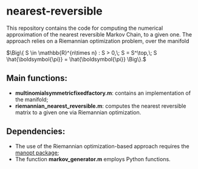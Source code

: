 # nearest-reversible
This repository contains the code for computing the numerical approximation of the nearest reversible Markov Chain, to a given one. The approach relies on a Riemannian optimization problem, over the manifold

$\Big\{ S \in \mathbb{R}^{n\times n} : S > 0,\; S = S^\top,\; S \hat{\boldsymbol{\pi}} = \hat{\boldsymbol{\pi}} \Big\}.$

## Main functions:
* **multinomialsymmetricfixedfactory.m**: contains an implementation of the manifold;
* **riemannian_nearest_reversible.m**: computes the nearest reversible matrix to a given one via Riemannian optimization.

## Dependencies:
* The use of the Riemannian optimization-based approach requires the [manopt package](https://www.manopt.org/index.html);
* The function **markov_generator.m** employs Python functions.

